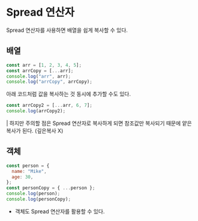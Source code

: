 # Spread 연산자

Spread 연산자를 사용하면 배열을 쉽게 복사할 수 있다.

## 배열

```javascript
const arr = [1, 2, 3, 4, 5];
const arrCopy = [...arr];
console.log("arr", arr);
console.log("arrCopy", arrCopy);
```

아래 코드처럼 값을 복사하는 것 동시에 추가할 수도 있다.

```javascript
const arrCopy2 = [...arr, 6, 7];
console.log(arrCopy2);
```

| 하지만 주의할 점은 Spread 연산자로 복사하게 되면 참조값만 복사되기 때문에 얕은 복사가 된다. (깊은복사 X)

## 객체

```javascript
const person = {
  name: "Mike",
  age: 30,
};
const personCopy = { ...person };
console.log(person);
console.log(personCopy);
```

- 객체도 Spread 연산자를 활용할 수 있다.
